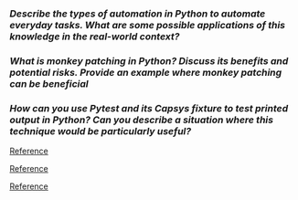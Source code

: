 ### *Describe the types of automation in Python to automate everyday tasks. What are some possible applications of this knowledge in the real-world context?* ###

### *What is monkey patching in Python? Discuss its benefits and potential risks. Provide an example where monkey patching can be beneficial* ###

### *How can you use Pytest and its Capsys fixture to test printed output in Python? Can you describe a situation where this technique would be particularly useful?* ###

[Reference](https://www.freecodecamp.org/news/building-bots/)

[Reference](https://medium.com/@bits_code/https-medium-com-bits-code-monkey-patching-in-python-9a28dc0cbe4f)

[Reference](https://pavolkutaj.medium.com/how-to-test-printed-output-in-python-with-pytest-and-its-capsys-fixture-161010cfc5ad)
